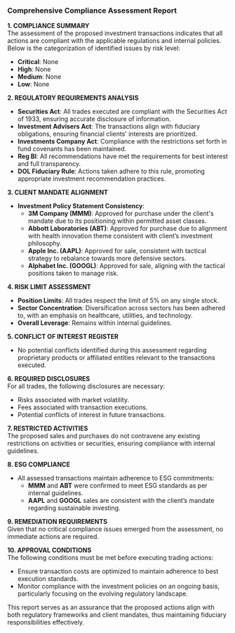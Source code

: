 ### Comprehensive Compliance Assessment Report

**1. COMPLIANCE SUMMARY**  
The assessment of the proposed investment transactions indicates that all actions are compliant with the applicable regulations and internal policies. Below is the categorization of identified issues by risk level:

- **Critical**: None
- **High**: None
- **Medium**: None
- **Low**: None

**2. REGULATORY REQUIREMENTS ANALYSIS**  
- **Securities Act**: All trades executed are compliant with the Securities Act of 1933, ensuring accurate disclosure of information.
- **Investment Advisers Act**: The transactions align with fiduciary obligations, ensuring financial clients' interests are prioritized.
- **Investments Company Act**: Compliance with the restrictions set forth in fund covenants has been maintained.
- **Reg BI**: All recommendations have met the requirements for best interest and full transparency.
- **DOL Fiduciary Rule**: Actions taken adhere to this rule, promoting appropriate investment recommendation practices.

**3. CLIENT MANDATE ALIGNMENT**  
- **Investment Policy Statement Consistency**: 
  - **3M Company (MMM)**: Approved for purchase under the client's mandate due to its positioning within permitted asset classes.
  - **Abbott Laboratories (ABT)**: Approved for purchase due to alignment with health innovation theme consistent with client’s investment philosophy.
  - **Apple Inc. (AAPL)**: Approved for sale, consistent with tactical strategy to rebalance towards more defensive sectors.
  - **Alphabet Inc. (GOOGL)**: Approved for sale, aligning with the tactical positions taken to manage risk.

**4. RISK LIMIT ASSESSMENT**  
- **Position Limits**: All trades respect the limit of 5% on any single stock.
- **Sector Concentration**: Diversification across sectors has been adhered to, with an emphasis on healthcare, utilities, and technology.
- **Overall Leverage**: Remains within internal guidelines.

**5. CONFLICT OF INTEREST REGISTER**  
- No potential conflicts identified during this assessment regarding proprietary products or affiliated entities relevant to the transactions executed.

**6. REQUIRED DISCLOSURES**  
For all trades, the following disclosures are necessary:
- Risks associated with market volatility.
- Fees associated with transaction executions.
- Potential conflicts of interest in future transactions.

**7. RESTRICTED ACTIVITIES**  
The proposed sales and purchases do not contravene any existing restrictions on activities or securities, ensuring compliance with internal guidelines.

**8. ESG COMPLIANCE**  
- All assessed transactions maintain adherence to ESG commitments:
  - **MMM** and **ABT** were confirmed to meet ESG standards as per internal guidelines.
  - **AAPL** and **GOOGL** sales are consistent with the client’s mandate regarding sustainable investing.

**9. REMEDIATION REQUIREMENTS**  
Given that no critical compliance issues emerged from the assessment, no immediate actions are required.

**10. APPROVAL CONDITIONS**  
The following conditions must be met before executing trading actions:
- Ensure transaction costs are optimized to maintain adherence to best execution standards.
- Monitor compliance with the investment policies on an ongoing basis, particularly focusing on the evolving regulatory landscape.

This report serves as an assurance that the proposed actions align with both regulatory frameworks and client mandates, thus maintaining fiduciary responsibilities effectively.